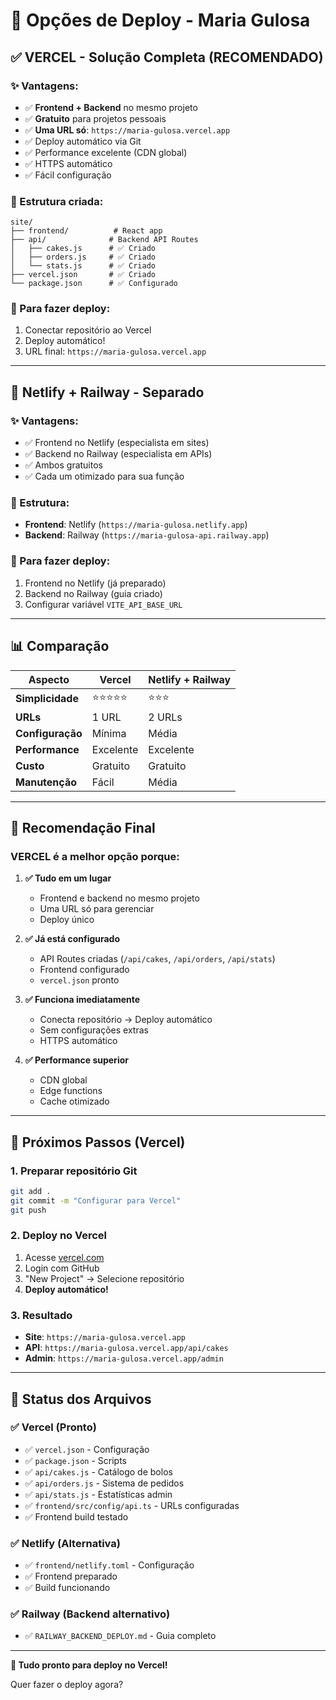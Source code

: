 # 🚀 Opções de Deploy - Maria Gulosa

## ✅ **VERCEL - Solução Completa (RECOMENDADO)**

### ✨ Vantagens:
- ✅ **Frontend + Backend** no mesmo projeto
- ✅ **Gratuito** para projetos pessoais
- ✅ **Uma URL só**: `https://maria-gulosa.vercel.app`
- ✅ Deploy automático via Git
- ✅ Performance excelente (CDN global)
- ✅ HTTPS automático
- ✅ Fácil configuração

### 📁 Estrutura criada:
```
site/
├── frontend/          # React app
├── api/              # Backend API Routes
│   ├── cakes.js      # ✅ Criado
│   ├── orders.js     # ✅ Criado
│   └── stats.js      # ✅ Criado
├── vercel.json       # ✅ Criado
└── package.json      # ✅ Configurado
```

### 🚀 Para fazer deploy:
1. Conectar repositório ao Vercel
2. Deploy automático!
3. URL final: `https://maria-gulosa.vercel.app`

---

## 🔄 **Netlify + Railway - Separado**

### ✨ Vantagens:
- ✅ Frontend no Netlify (especialista em sites)
- ✅ Backend no Railway (especialista em APIs)
- ✅ Ambos gratuitos
- ✅ Cada um otimizado para sua função

### 📁 Estrutura:
- **Frontend**: Netlify (`https://maria-gulosa.netlify.app`)
- **Backend**: Railway (`https://maria-gulosa-api.railway.app`)

### 🚀 Para fazer deploy:
1. Frontend no Netlify (já preparado)
2. Backend no Railway (guia criado)
3. Configurar variável `VITE_API_BASE_URL`

---

## 📊 **Comparação**

| Aspecto | Vercel | Netlify + Railway |
|---------|--------|-------------------|
| **Simplicidade** | ⭐⭐⭐⭐⭐ | ⭐⭐⭐ |
| **URLs** | 1 URL | 2 URLs |
| **Configuração** | Mínima | Média |
| **Performance** | Excelente | Excelente |
| **Custo** | Gratuito | Gratuito |
| **Manutenção** | Fácil | Média |

---

## 🎯 **Recomendação Final**

### **VERCEL** é a melhor opção porque:

1. **✅ Tudo em um lugar**
   - Frontend e backend no mesmo projeto
   - Uma URL só para gerenciar
   - Deploy único

2. **✅ Já está configurado**
   - API Routes criadas (`/api/cakes`, `/api/orders`, `/api/stats`)
   - Frontend configurado
   - `vercel.json` pronto

3. **✅ Funciona imediatamente**
   - Conecta repositório → Deploy automático
   - Sem configurações extras
   - HTTPS automático

4. **✅ Performance superior**
   - CDN global
   - Edge functions
   - Cache otimizado

---

## 🚀 **Próximos Passos (Vercel)**

### 1. Preparar repositório Git
```bash
git add .
git commit -m "Configurar para Vercel"
git push
```

### 2. Deploy no Vercel
1. Acesse [vercel.com](https://vercel.com)
2. Login com GitHub
3. "New Project" → Selecione repositório
4. **Deploy automático!**

### 3. Resultado
- **Site**: `https://maria-gulosa.vercel.app`
- **API**: `https://maria-gulosa.vercel.app/api/cakes`
- **Admin**: `https://maria-gulosa.vercel.app/admin`

---

## 🔧 **Status dos Arquivos**

### ✅ Vercel (Pronto)
- ✅ `vercel.json` - Configuração
- ✅ `package.json` - Scripts
- ✅ `api/cakes.js` - Catálogo de bolos
- ✅ `api/orders.js` - Sistema de pedidos
- ✅ `api/stats.js` - Estatísticas admin
- ✅ `frontend/src/config/api.ts` - URLs configuradas
- ✅ Frontend build testado

### ✅ Netlify (Alternativa)
- ✅ `frontend/netlify.toml` - Configuração
- ✅ Frontend preparado
- ✅ Build funcionando

### ✅ Railway (Backend alternativo)
- ✅ `RAILWAY_BACKEND_DEPLOY.md` - Guia completo

---

**🎉 Tudo pronto para deploy no Vercel!**

Quer fazer o deploy agora? 